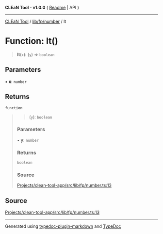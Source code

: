 **CLEaN Tool - v1.0.0** ( [Readme](../../../../README.md) \| API )

***

[CLEaN Tool](../../../../modules.md) / [lib/fp/number](../README.md) / lt

# Function: lt()

> **lt**(`x`): (`y`) => `boolean`

## Parameters

▪ **x**: `number`

## Returns

`function`

> > (`y`): `boolean`
>
> ### Parameters
>
> ▪ **y**: `number`
>
> ### Returns
>
> `boolean`
>
> ### Source
>
> [Projects/clean-tool-app/src/lib/fp/number.ts:13](https://github.com/yuckyh/clean-tool-app/)
>

## Source

[Projects/clean-tool-app/src/lib/fp/number.ts:13](https://github.com/yuckyh/clean-tool-app/)

***

Generated using [typedoc-plugin-markdown](https://www.npmjs.com/package/typedoc-plugin-markdown) and [TypeDoc](https://typedoc.org/)
